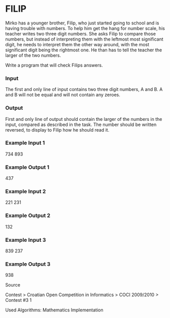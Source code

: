 # FILIP

Mirko has a younger brother, Filip, who just started going to school and is having trouble with numbers. To help him get the hang for number scale, his teacher writes two three digit numbers. She asks Filip to compare those numbers, but instead of interpreting them with the leftmost most significant digit, he needs to interpret them the other way around, with the most significant digit being the rightmost one. He than has to tell the teacher the larger of the two numbers.

Write a program that will check Filips answers.

### Input

The first and only line of input contains two three digit numbers, A and B. A and B will not be equal and will not contain any zeroes.

### Output

First and only line of output should contain the larger of the numbers in the input, compared as described in the task. The number should be written reversed, to display to Filip how he should read it.

### Example Input 1 

734 893

### Example Output 1 

437

### Example Input 2 

221 231

### Example Output 2 

132

### Example Input 3 

839 237

### Example Output 3 

938

Source

Contest > Croatian Open Competition in Informatics > COCI 2009/2010 > Contest #3 1

Used Algorithms:
Mathematics
Implementation
